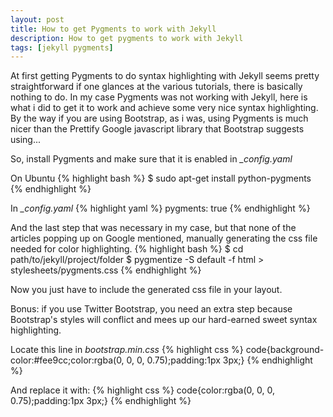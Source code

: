 ```yaml
---
layout: post
title: How to get Pygments to work with Jekyll
description: How to get pygments to work with Jekyll
tags: [jekyll pygments]
---
```


At first getting Pygments to do syntax highlighting with Jekyll seems pretty straightforward if one glances at the various
tutorials, there is basically nothing to do. In my case Pygments was not working with Jekyll, here is what i did to get it to
work and achieve some very nice syntax highlighting. By the way if you are using Bootstrap, as i was, using Pygments is much
nicer than the Prettify Google javascript library that Bootstrap suggests using...

So, install Pygments and make sure that it is enabled in *_config.yaml*

On Ubuntu
{% highlight bash %}
$ sudo apt-get install python-pygments
{% endhighlight %}

In *_config.yaml*
{% highlight yaml %}
pygments: true
{% endhighlight %}

And the last step that was necessary in my case, but that none of the articles popping up on Google mentioned, manually generating
the css file needed for color highlighting. 
{% highlight bash %}
$ cd path/to/jekyll/project/folder
$ pygmentize -S default -f html > stylesheets/pygments.css
{% endhighlight %}

Now you just have to include the generated css file in your layout.

Bonus: if you use Twitter Bootstrap, you need an extra step because Bootstrap's styles will conflict and mees up our hard-earned sweet
syntax highlighting.

Locate this line in *bootstrap.min.css*
{% highlight css %}
code{background-color:#fee9cc;color:rgba(0, 0, 0, 0.75);padding:1px 3px;}
{% endhighlight %}

And replace it with:
{% highlight css %}
code{color:rgba(0, 0, 0, 0.75);padding:1px 3px;}
{% endhighlight %}

